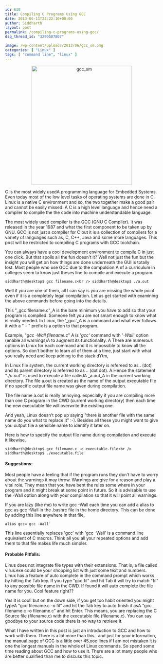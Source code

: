```yaml
---
id: 610
title: Compiling C Programs Using GCC
date: 2013-06-11T23:22:10+00:00
author: Siddharth
layout: post
permalink: /compiling-c-programs-using-gcc/
dsq_thread_id: "3290507807"

image: /wp-content/uploads/2013/06/gcc_sm.png
categories: [ "Linux" ]
tags: [ "command line", "linux" ]
---
```


<p style="text-align: center;">
  <a href="/images/posts/2013/06/gcc_sm.png"><img class="aligncenter  wp-image-615" alt="gcc_sm" src="/images/posts/2013/06/gcc_sm.png" width="330" height="392" srcset="/images/posts/2013/06/gcc_sm.png 550w, /images/posts/2013/06/gcc_sm-253x300.png 253w" sizes="(max-width: 330px) 100vw, 330px" /></a>
</p>

C is the most widely usedA programming language for Embedded Systems. Even today most of the low level tasks of operating systems are done in C. Linux is a native C environment and so, the two together make a good pair and cannot be easily missed. A C is a high level language and hence need a compiler to compile the the code into machine understandable language.

The most widely used compiler is the GCC (GNU C Compiler). It was released in the year 1987 and what the first component to be taken up by GNU. GCC is not just a compiler for C but it is a collection of compilers for a variety of languages such as, C, C++, Java and some more languages. This post will be restricted to compiling C programs with GCC toolchain.

You can always have a cool development environment to compile C in just one click. But that spoils all the fun doesn't it? Well not just the fun but the insight you will get on how things are done underneath the GUI is totally lost. Most people who use GCC due to the compulsion A of a curriculum in colleges seem to know just theses line to compile and execute a program.

`siddharth@desktop$ gcc filename.c<br />
siddharth@desktop$ ./a.out`

Well if you are one of them, all I can say is you are missing the whole point even if it is a completely legal compilation. Let us get started with examining the above commands before going into the details.

This "_gcc filename.c"_A is the bare minimum you have to add so that your program is compiled. Someone felt you are not smart enough to know what is really needed. In Linux, the '_gcc'_A is a command and what ever follows it with a " - " prefix is a option to that program.

Example, "_gcc -Wall filename.c_" A is '_gcc'_ command with '_-Wall_' option (enable all warnings)A to augment its functionality. A There are numerous options in Linux for each command and it is impossible to know all the options. So don't bother to learn all of them at a time, just start with what you really need and keep adding to the stack dYtm,

In Linux file system, the current working directory is refereed to as . (dot) and its parent directory is referred to as .. (dot dot). A Hence the statement "_./a.out_" is used to execute a file calledA _a.out_A in the current working directory. The file a.out is created as the name of the output executable file if no specific output file name was given during compilation.

The file name a.out is really annoying. especially if you are compiling more than one C program in the CWD (current working directory) then each time the new executable file will overwrite the existing one.

And yeah, Linux doesn't pop up saying "there is another file with the same name do you what to replace it" :-). Besides all these you might want to give you output file a sensible name to identify it later on.

Here is how to specify the output file name during compilation and execute it likewise,

`siddharth@desktop$ gcc filename.c -o executable.file<br />
siddharth@desktop$ ./executable.file`

#### **Suggestions:**

Most people have a feeling that if the program runs they don't have to worry about the warnings it may throw. Warnings are give for a reason and play a vital role. They mean that you have bent the rules some where in your program and it might break at some point in future. So it is advisable to use the -Wall option along with your compilation so that it will point all warnings.

If you are lazy (like me) to write gcc -Wall each time you can add a alias to gcc as gcc -Wall in the .bashrc file in the home directory. This can be done by adding this line anywhere in that file,

`alias gcc='gcc -Wall'`

This line essentially replaces 'gcc' with 'gcc -Wall' is a command line equivalent of C macros. Think all you all your repeated options and add them to that file makes life much simpler.

#### **Probable Pitfalls:**

Linus does not integrate file types with their extensions. That is, a file called virus.exe could be your shopping list with just some text and numbers. Linux has a feature of auto complete in the command prompt which works by hitting the Tab key. If you type "gcc fil" and hit Tab it will try to match "fil" to any possible file name in the CWD. If found it will auto complete the file name for you. Cool feature right??

Yes it is cool! but on the down side, if you get too habit oriented you might typeA "gcc filename.c -o fil" and hit the Tab key to auto finish it asA "gcc filename.c -o filename.c" and hit Enter. This means, you are replacing the C Source file (filename.c) with the executable file (filename.c). You can say goodbye to your source code there is no way to retrieve it.

What I have written in this post is just an introduction to GCC and how to work with them. There is a lot more than this.. and just for your information, the manual page of GCC is a little over 45,ooo lines if I am not mistaken it is one the longest manuals in the whole of Linux commands. So spend some time reading about GCC and how to use it. There are a lot many people who are better qualified than me to discuss this topic.